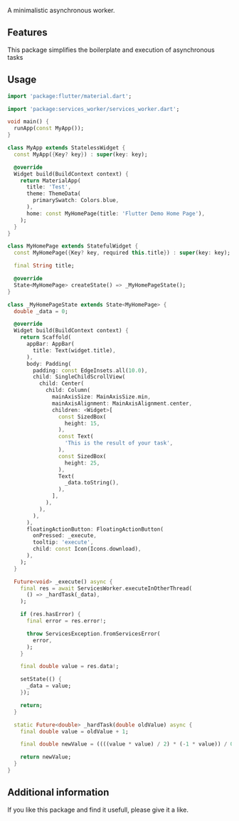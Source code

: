 <!-- 
This README describes the package. If you publish this package to pub.dev,
this README's contents appear on the landing page for your package.

For information about how to write a good package README, see the guide for
[writing package pages](https://dart.dev/guides/libraries/writing-package-pages). 

For general information about developing packages, see the Dart guide for
[creating packages](https://dart.dev/guides/libraries/create-library-packages)
and the Flutter guide for
[developing packages and plugins](https://flutter.dev/developing-packages). 
-->

A minimalistic asynchronous worker.
## Features

This package simplifies the boilerplate and execution of asynchronous tasks

## Usage

```dart
import 'package:flutter/material.dart';

import 'package:services_worker/services_worker.dart';

void main() {
  runApp(const MyApp());
}

class MyApp extends StatelessWidget {
  const MyApp({Key? key}) : super(key: key);

  @override
  Widget build(BuildContext context) {
    return MaterialApp(
      title: 'Test',
      theme: ThemeData(
        primarySwatch: Colors.blue,
      ),
      home: const MyHomePage(title: 'Flutter Demo Home Page'),
    );
  }
}

class MyHomePage extends StatefulWidget {
  const MyHomePage({Key? key, required this.title}) : super(key: key);

  final String title;

  @override
  State<MyHomePage> createState() => _MyHomePageState();
}

class _MyHomePageState extends State<MyHomePage> {
  double _data = 0;

  @override
  Widget build(BuildContext context) {
    return Scaffold(
      appBar: AppBar(
        title: Text(widget.title),
      ),
      body: Padding(
        padding: const EdgeInsets.all(10.0),
        child: SingleChildScrollView(
          child: Center(
            child: Column(
              mainAxisSize: MainAxisSize.min,
              mainAxisAlignment: MainAxisAlignment.center,
              children: <Widget>[
                const SizedBox(
                  height: 15,
                ),
                const Text(
                  'This is the result of your task',
                ),
                const SizedBox(
                  height: 25,
                ),
                Text(
                  _data.toString(),
                ),
              ],
            ),
          ),
        ),
      ),
      floatingActionButton: FloatingActionButton(
        onPressed: _execute,
        tooltip: 'execute',
        child: const Icon(Icons.download),
      ),
    );
  }

  Future<void> _execute() async {
    final res = await ServicesWorker.executeInOtherThread(
      () => _hardTask(_data),
    );

    if (res.hasError) {
      final error = res.error!;

      throw ServicesException.fromServicesError(
        error,
      );
    }

    final double value = res.data!;

    setState(() {
      _data = value;
    });

    return;
  }

  static Future<double> _hardTask(double oldValue) async {
    final double value = oldValue + 1;

    final double newValue = ((((value * value) / 2) * (-1 * value)) / 0.777);

    return newValue;
  }
}

```

## Additional information

If you like this package and find it usefull, please give it a like.
